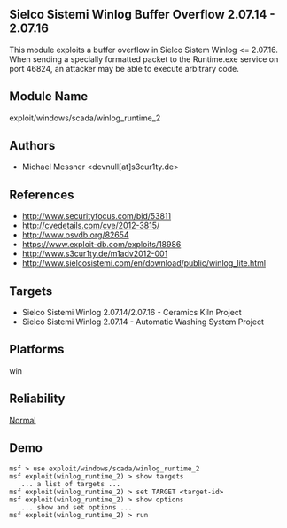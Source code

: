 ## Sielco Sistemi Winlog Buffer Overflow 2.07.14 - 2.07.16

This module exploits a buffer overflow in Sielco Sistem 
Winlog <= 2.07.16. When sending a specially formatted packet 
to the Runtime.exe service on port 46824, an attacker may be 
able to execute arbitrary code.


## Module Name
exploit/windows/scada/winlog_runtime_2

## Authors
* Michael Messner <devnull[at]s3cur1ty.de>


## References
* http://www.securityfocus.com/bid/53811
* http://cvedetails.com/cve/2012-3815/
* http://www.osvdb.org/82654
* https://www.exploit-db.com/exploits/18986
* http://www.s3cur1ty.de/m1adv2012-001
* http://www.sielcosistemi.com/en/download/public/winlog_lite.html



## Targets
* Sielco Sistemi Winlog 2.07.14/2.07.16 - Ceramics Kiln Project
* Sielco Sistemi Winlog 2.07.14 - Automatic Washing System Project


## Platforms
win

## Reliability
[Normal](https://github.com/rapid7/metasploit-framework/wiki/Exploit-Ranking)

## Demo

```
msf > use exploit/windows/scada/winlog_runtime_2
msf exploit(winlog_runtime_2) > show targets
   ... a list of targets ...
msf exploit(winlog_runtime_2) > set TARGET <target-id>
msf exploit(winlog_runtime_2) > show options
   ... show and set options ...
msf exploit(winlog_runtime_2) > run
```
    
    